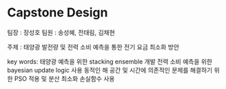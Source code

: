 # Capstone Design

팀장 : 장성호
팀원 : 송성혜, 전태림, 김채현

주제 : 태양광 발전량 및 전력 소비 예측을 통한 전기 요금 최소화 방안

key words: 
  태양광 예측을 위한 stacking ensemble 개발
  전력 소비 예측을 위한 bayesian update logic 사용
  동적인 해 공간 및 시간에 의존적인 문제를 해결하기 위한 PSO 적용 및 분산 최소화 손실함수 사용
